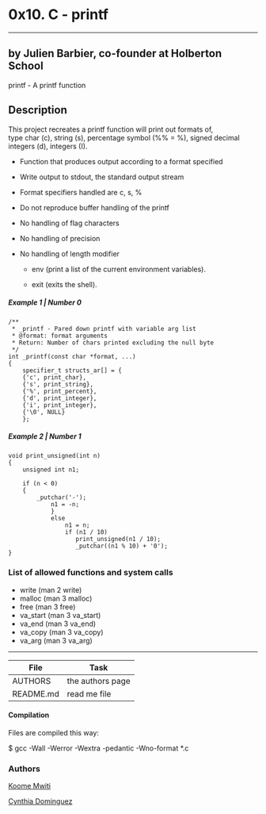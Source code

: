 # 0x10. C - printf
---
## by Julien Barbier, co-founder at Holberton School

printf - A printf function

## Description

This project recreates a printf function will print out formats of, <br/>
type char (c), string (s), percentage symbol (%% = %), signed decimal <br/>
integers (d), integers (I).

* Function that produces output according to a format specified
* Write output to stdout, the standard output stream
* Format specifiers handled are c, s, %
* Do not reproduce buffer handling of the printf
* No handling of flag characters
* No handling of precision
* No handling of length modifier

  - env (print a list of the current environment variables).

  - exit (exits the shell).

##### Example 1 | Number 0

```
/**
 * _printf - Pared down printf with variable arg list
 * @format: format arguments
 * Return: Number of chars printed excluding the null byte
 */
int _printf(const char *format, ...)
{
	specifier_t structs_ar[] = {
	{'c', print_char},
	{'s', print_string},
	{'%', print_percent},
	{'d', print_integer},
	{'i', print_integer},
	{'\0', NULL}
	};
```
##### Example 2 | Number 1

```
void print_unsigned(int n)
{
	unsigned int n1;

	if (n < 0)
	{
		_putchar('-');
			n1 = -n;
			}
			else
				n1 = n;
				if (n1 / 10)
				   print_unsigned(n1 / 10);
				   _putchar((n1 % 10) + '0');
}
```

### List of allowed functions and system calls
* write (man 2 write)
* malloc (man 3 malloc)
* free (man 3 free)
* va_start (man 3 va_start)
* va_end (man 3 va_end)
* va_copy (man 3 va_copy)
* va_arg (man 3 va_arg)

---
File|Task
---|---
AUTHORS | the authors page
README.md | read me file

#### Compilation

Files are compiled this way:

$ gcc -Wall -Werror -Wextra -pedantic -Wno-format *.c

### Authors

[Koome Mwiti](https://github.com/komerela)

[Cynthia Dominguez](https://github.com/cynergist)